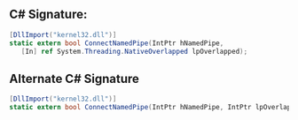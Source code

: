 
## C# Signature:
```cs
[DllImport("kernel32.dll")]
static extern bool ConnectNamedPipe(IntPtr hNamedPipe,
   [In] ref System.Threading.NativeOverlapped lpOverlapped);
```

##  Alternate C# Signature
```cs
[DllImport("kernel32.dll")]
static extern bool ConnectNamedPipe(IntPtr hNamedPipe, IntPtr lpOverlapped);
```
